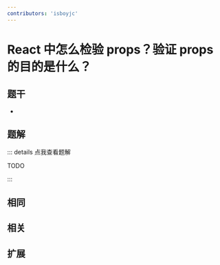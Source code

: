 ```yaml
---
contributors: 'isboyjc'
---
```


# React 中怎么检验 props？验证 props 的目的是什么？


## 题干

- 



## 题解

::: details 点我查看题解

  TODO

:::



## 相同


## 相关


## 扩展

